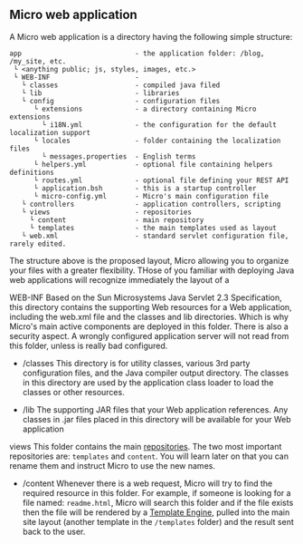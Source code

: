 ## Micro web application

A Micro web application is a directory having the following simple structure:

    app                            - the application folder: /blog, /my_site, etc.
     └ <anything public; js, styles, images, etc.> 
     └ WEB-INF                     - 
       └ classes                   - compiled java filed
       └ lib                       - libraries
       └ config                    - configuration files
          └ extensions             - a directory containing Micro extensions
            └ i18N.yml             - the configuration for the default localization support
          └ locales                - folder containing the localization files
            └ messages.properties  - English terms
          └ helpers.yml            - optional file containing helpers definitions 
          └ routes.yml             - optional file defining your REST API
          └ application.bsh        - this is a startup controller  
          └ micro-config.yml       - Micro's main configuration file
       └ controllers               - application controllers, scripting
       └ views                     - repositories
         └ content                 - main repository
         └ templates               - the main templates used as layout
       └ web.xml                   - standard servlet configuration file, rarely edited.
        
The structure above is the proposed layout, Micro allowing you to organize your files with a greater flexibility. THose of you familiar with deploying Java web applications will recognize immediately the layout of a 

<span class="label label-info">WEB-INF</span>
Based on the Sun Microsystems Java Servlet 2.3 Specification, this directory contains the supporting Web resources for a Web application, including the web.xml file and the classes and lib directories. Which is why Micro's main active components are deployed in this folder. There is also a security aspect. A wrongly configured application server will not read from this folder, unless is really bad configured.

 - <span class="label">/classes</span>
This directory is for utility classes, various 3rd party configuration files, and the Java compiler output directory. The classes in this directory are used by the application class loader to load the classes or other resources.

 - <span class="label">/lib</span>
The supporting JAR files that your Web application references. Any classes in .jar files placed in this directory will be available for your Web application

<span class="label label-info">views</span>
This folder contains the main [repositories](/repositories.md). The two most important repositories are: `templates` and `content`. You will learn later on that you can rename them and instruct Micro to use the new names.
 
 - <span class="label">/content</span>
Whenever there is a web request, Micro will try to find the required resource in this folder. For example, if someone is looking for a file named: `readme.html`, Micro will search this folder and if the file exists then the file will be rendered by a [Template Engine](/views/template_engines.md), pulled into the main site layout (another template in the `/templates` folder) and the result sent back to the user.



